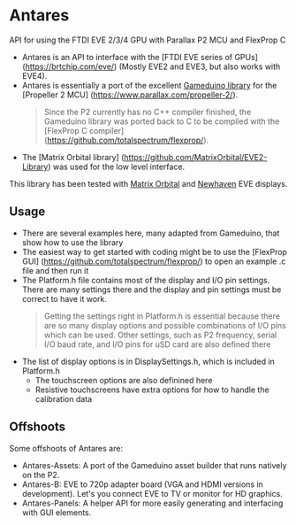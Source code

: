 # Antares
API for using the FTDI EVE 2/3/4 GPU with Parallax P2 MCU and FlexProp C

- Antares is an API to interface with the [FTDI EVE series of GPUs] (https://brtchip.com/eve/) (Mostly EVE2 and EVE3, but also works with EVE4).
- Antares is essentially a port of the excellent [Gameduino library](https://github.com/jamesbowman/gd2-lib) for the [Propeller 2 MCU] (https://www.parallax.com/propeller-2/).
  > Since the P2 currently has no C++ compiler finished, the Gameduino library was ported back to C to be compiled with the [FlexProp C compiler] (https://github.com/totalspectrum/flexprop/).
- The [Matrix Orbital library] (https://github.com/MatrixOrbital/EVE2-Library) was used for the low level interface.

This library has been tested with [Matrix Orbital](https://www.matrixorbital.com/) and [Newhaven](https://www.newhavendisplay.com/) EVE displays.

## Usage
- There are several examples here, many adapted from Gameduino, that show how to use the library
- The easiest way to get started with coding might be to use the [FlexProp GUI] (https://github.com/totalspectrum/flexprop/) to open an example .c file and then run it
- The Platform.h file contains most of the display and I/O pin settings.  There are many settings there and the display and pin settings must be correct to have it work. 
  > Getting the settings right in Platform.h is essential because there are so many display options and possible combinations of I/O pins which can be used.
  > Other settings, such as P2 frequency, serial I/O baud rate, and I/O pins for uSD card are also defined there
- The list of display options is in DisplaySettings.h, which is included in Platform.h
  - The touchscreen options are also definined here
  - Resistive touchscreens have extra options for how to handle the calibration data 

## Offshoots
Some offshoots of Antares are:
- Antares-Assets:  A port of the Gameduino asset builder that runs natively on the P2.
- Antares-B:  EVE to 720p adapter board (VGA and HDMI versions in development).  Let's you connect EVE to TV or monitor for HD graphics.
- Antares-Panels:  A helper API for more easily generating and interfacing with GUI elements.



